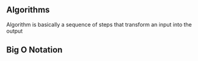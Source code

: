 ## Algorithms

Algorithm is basically a sequence of steps that transform an input into the output

## Big O Notation

